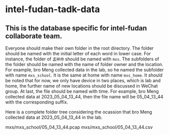 # intel-fudan-tadk-data
## This is the database specific for intel-fudan collaborate team. 

  Everyone should make their own folder in the root directory. The folder should be named with the initial letter of each word in lower case.
  For instance, the folder of `孟祥帅` should be named with `mxs`. The subfolders of the folder should be named with the name of folder owner and 
  the location. For example, bro Meng collected data in the lab, so he named the subfolder with name `mxs_school`. It is the same at home with name `mxs_home`. It should be noted that for now, we only have device in two places, which is lab and home, the further name of new locations should be discussed in WeChat group. At last, the file should be named with time. For example, bro Meng collected data at 2023_05_04_13_44, then the file name will be 05_04_13_44 with the corresponding suffix. 
  
  Here is a complete folder tree considering the ocassion that bro Meng collected data at 2023_05_04_13_44 in the lab.
  
  mxs/mxs_school/05_04_13_44.pcap
  mxs/mxs_school/05_04_13_44.csv

